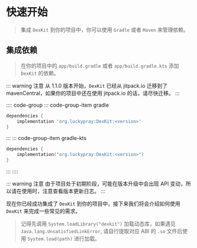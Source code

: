 # 快速开始

> 集成 `DexKit` 到你的项目中，你可以使用 `Gradle` 或者 `Maven` 来管理依赖。

## 集成依赖

> 在你的项目中的 `app/build.gradle` 或者 `app/build.gradle.kts` 添加 `DexKit` 的依赖。

::: warning 注意
从 1.1.0 版本开始，`DexKit` 已经从 jitpack.io 迁移到了 mavenCentral，如果你的项目中还在使用 jitpack.io 的话，请尽快迁移。
:::

:::: code-group
::: code-group-item gradle
```groovy
dependencies {
    implementation 'org.luckypray:DexKit:<version>'
}
```
:::
::: code-group-item gradle-kts
```kotlin
dependencies {
    implementation("org.luckypray:DexKit:<version>")
}
```
:::
::::

::: warning 注意
由于项目处于初期阶段，可能在版本升级中会出现 API 变动，所以请在使用时，注意查看版本更新日志。
:::

现在你已经成功集成了 `DexKit` 到你的项目中，接下来我们将会介绍如何使用 `DexKit` 来完成一些常见的需求。

> 记得先调用 `System.loadLibrary("dexkit")` 加载动态库，如果遇见 `Java.lang.UnsatisfiedLinkError`,
> 请自行提取对应 ABI 的 `.so` 文件后使用 `System.load(path)` 进行加载。